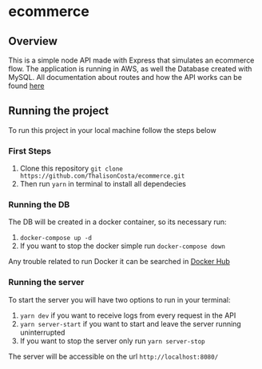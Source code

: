 # ecommerce

## Overview
This is a simple node API made with Express that simulates an ecommerce flow. The application is running in AWS, as well the Database created with MySQL. All documentation about routes and how the API works can be found <a href="https://documenter.getpostman.com/view/22927688/2s8YsuwCLn#ec209ec1-d9e9-4ea6-8297-991b64e53e20" target="_blank">here</a>

## Running the project
To run this project in your local machine follow the steps below
### First Steps
  1. Clone this repository ```git clone https://github.com/ThalisonCosta/ecommerce.git```
  2. Then run ```yarn``` in terminal to install all dependecies
  
### Running the DB
The DB will be created in a docker container, so its necessary run:
  1. ```docker-compose up -d```
  2. If you want to stop the docker simple run ```docker-compose down```
  
Any trouble related to run Docker it can be searched in <a href="https://hub.docker.com" target="_blank">Docker Hub</a>
### Running the server 
  To start the server you will have two options to run in your terminal:
  1.  ```yarn dev```  if you want to receive logs from every request in the API
  2.  ```yarn server-start``` if you want to start and leave the server running uninterrupted
  3.  If you want to stop the server only run ```yarn server-stop```

The server will be accessible on the url ```http://localhost:8080/```
